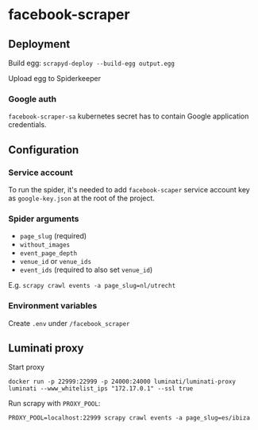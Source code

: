 # facebook-scraper

## Deployment

Build egg:
`scrapyd-deploy --build-egg output.egg`

Upload egg to Spiderkeeper

### Google auth

`facebook-scraper-sa` kubernetes secret has to contain Google application credentials.

## Configuration

### Service account

To run the spider, it's needed to add `facebook-scaper` service account key as `google-key.json` at the root of the project.

### Spider arguments

 - `page_slug` (required)
 - `without_images`
 - `event_page_depth`
 - `venue_id` or `venue_ids`
 - `event_ids` (required to also set `venue_id`)
 
E.g. `scrapy crawl events -a page_slug=nl/utrecht`
 
### Environment variables

Create `.env` under `/facebook_scraper`


## Luminati proxy

Start proxy

`docker run -p 22999:22999 -p 24000:24000 luminati/luminati-proxy luminati --www_whitelist_ips "172.17.0.1" --ssl true`

Run scrapy with `PROXY_POOL`:

`PROXY_POOL=localhost:22999 scrapy crawl events -a page_slug=es/ibiza`
